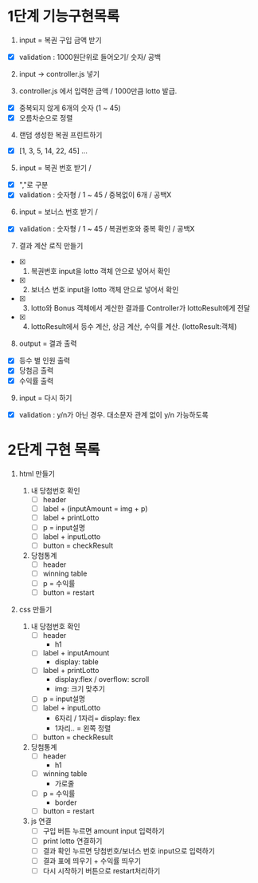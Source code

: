 # 1단계 기능구현목록 #

1. input = 복권 구입 금액 받기
- [x] validation : 1000원단위로 들어오기/ 숫자/ 공백

2. input -> controller.js 넣기

3. controller.js 에서 입력한 금액 / 1000만큼 lotto 발급. 
- [x] 중복되지 않게 6개의 숫자 (1 ~ 45)
- [x] 오름차순으로 정렬

4. 랜덤 생성한 복권 프린트하기
- [x] [1, 3, 5, 14, 22, 45] ...

5. input = 복권 번호 받기 / 
- [x] ","로 구분
- [x] validation : 숫자형 / 1 ~ 45 / 중복없이 6개 / 공백X

6. input = 보너스 번호 받기 / 
- [x] validation : 숫자형 / 1 ~ 45 / 복권번호와 중복 확인 / 공백X

7. 결과 계산 로직 만들기
- [x] 1. 복권번호 input을 lotto 객체 안으로 넣어서 확인
- [x] 2. 보너스 번호 input을 lotto 객체 안으로 넣어서 확인
- [x] 3. lotto와 Bonus 객체에서 계산한 결과를 Controller가         lottoResult에게 전달
- [x] 4. lottoResult에서 등수 계산, 상금 계산, 수익률 계산. (lottoResult:객체)

8. output = 결과 출력
- [x] 등수 별 인원 출력
- [x] 당첨금 출력
- [x] 수익률 출력

9. input = 다시 하기
- [x] validation : y/n가 아닌 경우. 대소문자 관계 없이 y/n 가능하도록


# 2단계 구현 목록 #
1. html 만들기

    1.  내 당첨번호 확인
        - [ ] header
        - [ ] label + (inputAmount = img + p)
        - [ ] label + printLotto
        - [ ] p = input설명
        - [ ] label + inputLotto
        - [ ] button = checkResult

    2. 당첨통계
        - [ ] header
        - [ ] winning table
        - [ ] p = 수익률
        - [ ] button = restart

2. css 만들기

    1. 내 당첨번호 확인
        - [ ] header  
            - h1
        - [ ] label + inputAmount 
            - display: table
        - [ ] label + printLotto
            - display:flex / overflow: scroll
            - img: 크기 맞추기 
        - [ ] p = input설명
        - [ ] label + inputLotto
            - 6자리 / 1자리= display: flex
            - 1자리.. = 왼쪽 정렬
        - [ ] button = checkResult

    2. 당첨통계
        - [ ] header
            - h1
        - [ ] winning table
            - 가로줄
        - [ ] p = 수익률
            - border
        - [ ] button = restart

    3. js 연결
        - [ ] 구입 버튼 누르면 amount input 입력하기
        - [ ] print lotto 연결하기
        - [ ] 결과 확인 누르면 당첨번호/보너스 번호 input으로 입력하기
        - [ ] 결과 표에 띄우기 + 수익률 띄우기
        - [ ] 다시 시작하기 버튼으로 restart처리하기 